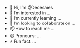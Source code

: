 - 👋 Hi, I’m @Decesares
- 👀 I’m interested in ...
- 🌱 I’m currently learning ...
- 💞️ I’m looking to collaborate on ...
- 📫 How to reach me ...
- 😄 Pronouns: ...
- ⚡ Fun fact: ...

<!---
Decesares/Decesares is a ✨ special ✨ repository because its `README.md` (this file) appears on your GitHub profile.
You can click the Preview link to take a look at your changes.
--->
